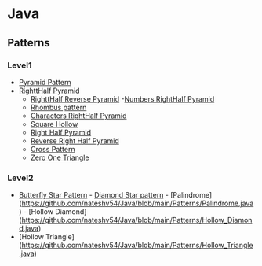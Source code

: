 # Java

## Patterns

  ### Level1
  - [Pyramid Pattern](https://github.com/nateshv54/Java/blob/main/Patterns/Pyramid.java)
- [RighttHalf Pyramid](https://github.com/nateshv54/Java/blob/main/Patterns/Right_Half_Pyramid.java)
    - [RighttHalf Reverse Pyramid](https://github.com/nateshv54/Java/blob/main/Patterns/Reverse_Right_Half_Pyramid.java)
-[Numbers RightHalf Pyramid](https://github.com/nateshv54/Java/blob/main/Patterns/Numbers_RH_Pyramid.java)
    - [Rhombus pattern](https://github.com/nateshv54/Java/blob/main/Patterns/Rhombus.java)
   - [Characters RightHalf Pyramid](https://github.com/nateshv54/Java/blob/main/Patterns/Char_RH_Pyramid.java)
   - [Square Hollow ](https://github.com/nateshv54/Java/blob/main/Patterns/Square_hollow.java)
    - [Right Half Pyramid](https://github.com/nateshv54/Java/blob/main/Patterns/Right_Half_Pyramid.java)
   - [Reverse Right Half Pyramid](https://github.com/nateshv54/Java/blob/main/Patterns/Reverse_Right_Half_Pyramid.java)
    - [Cross Pattern](https://github.com/nateshv54/Java/blob/main/Patterns/X_pattern.java)
    - [Zero One Triangle](https://github.com/nateshv54/Java/blob/main/Patterns/Zero_One_Triangle.java)

### Level2
   - [Butterfly Star Pattern](https://github.com/nateshv54/Java/blob/main/Patterns/Butterfly_star.java)
    - [Diamond Star pattern](https://github.com/nateshv54/Java/blob/main/Patterns/Diamond_star.java)
    - [Palindrome]
    (https://github.com/nateshv54/Java/blob/main/Patterns/Palindrome.java)
    - [Hollow Diamond]
    (https://github.com/nateshv54/Java/blob/main/Patterns/Hollow_Diamond.java)
   - [Hollow Triangle]
    (https://github.com/nateshv54/Java/blob/main/Patterns/Hollow_Triangle.java)
    
